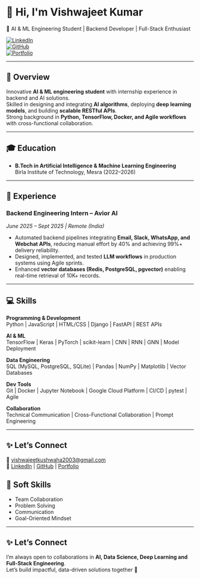 # 👋 Hi, I'm Vishwajeet Kumar  
🚀 AI & ML Engineering Student | Backend Developer | Full-Stack Enthusiast  

[![LinkedIn](https://img.shields.io/badge/LinkedIn-Connect-blue)](https://www.linkedin.com/in/vishwajeet-kumar-241242259/)  
[![GitHub](https://img.shields.io/badge/GitHub-Follow-black)](https://github.com/Vishwabth)  
[![Portfolio](https://img.shields.io/badge/Portfolio-Visit-green)](https://vishwajeet-kumar.onrender.com/)  

---

## 🎯 Overview  
Innovative **AI & ML engineering student** with internship experience in backend and AI solutions.  
Skilled in designing and integrating **AI algorithms**, deploying **deep learning models**, and building **scalable RESTful APIs**.  
Strong background in **Python, TensorFlow, Docker, and Agile workflows** with cross-functional collaboration.  

---

## 🎓 Education  
- **B.Tech in Artificial Intelligence & Machine Learning Engineering**  
  Birla Institute of Technology, Mesra (2022–2026) 
 

---

## 💼 Experience  

### **Backend Engineering Intern – Avior AI**  
*June 2025 – Sept 2025 | Remote (India)*  
- Automated backend pipelines integrating **Email, Slack, WhatsApp, and Webchat APIs**, reducing manual effort by 40% and achieving 99%+ delivery reliability.  
- Designed, implemented, and tested **LLM workflows** in production systems using Agile sprints.  
- Enhanced **vector databases (Redis, PostgreSQL, pgvector)** enabling real-time retrieval of 10K+ records.  

---


## 💻 Skills  

**Programming & Development**  
Python | JavaScript | HTML/CSS | Django | FastAPI | REST APIs  

**AI & ML**  
TensorFlow | Keras | PyTorch | scikit-learn | CNN | RNN | GNN | Model Deployment  

**Data Engineering**  
SQL (MySQL, PostgreSQL, SQLite) | Pandas | NumPy | Matplotlib | Vector Databases  

**Dev Tools**  
Git | Docker | Jupyter Notebook | Google Cloud Platform | CI/CD | pytest | Agile  

**Collaboration**  
Technical Communication | Cross-Functional Collaboration | Prompt Engineering  

---

## ✨ Let’s Connect  
📧 [vishwajeetkushwaha2003@gmail.com](mailto:vishwajeetkushwaha2003@gmail.com)  
🔗 [LinkedIn](https://www.linkedin.com/in/vishwajeet-kumar-241242259/) | [GitHub](https://github.com/Vishwabth) | [Portfolio](https://vishwajeet-kumar.onrender.com/)  

## 🔧 Soft Skills  
- Team Collaboration  
- Problem Solving  
- Communication  
- Goal-Oriented Mindset  

---

## ✨ Let’s Connect  
I’m always open to collaborations in **AI, Data Science, Deep Learning and Full-Stack Engineering**.  
Let’s build impactful, data-driven solutions together 🚀  


